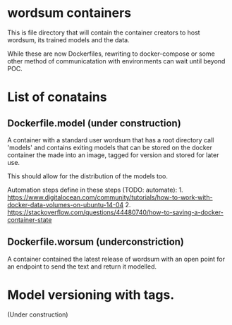 # wordsum containers

This is file directory that will contain the container 
creators to host wordsum, its trained models and the data.

While these are now Dockerfiles, rewriting to docker-compose or some other
method of communicatation with environments can wait until
beyond POC.

# List of conatains

## Dockerfile.model (under construction) 

A container with a standard user wordsum that has a root directory call 'models' and contains exiting models that can be stored on the docker container the made into an image, tagged for version and stored for later use.

This should allow for the distribution of the models too.

Automation steps define in these steps (TODO: automate):
	1. https://www.digitalocean.com/community/tutorials/how-to-work-with-docker-data-volumes-on-ubuntu-14-04
	2. https://stackoverflow.com/questions/44480740/how-to-saving-a-docker-container-state

## Dockerfile.worsum (underconstriction)
A container contained the latest release of wordsum with an open point for an endpoint to send the text and return it modelled.



# Model versioning with tags.
(Under construction)





